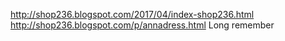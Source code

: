 

http://shop236.blogspot.com/2017/04/index-shop236.html   
http://shop236.blogspot.com/p/annadress.html   Long remember


